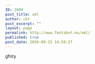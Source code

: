 ```yaml
---
ID: 2609
post_title: xml
author: cbr
post_excerpt: ""
layout: page
permalink: http://www.fentabet.eu/xml/
published: true
post_date: 2016-09-15 14:58:27
---
```

gfnty